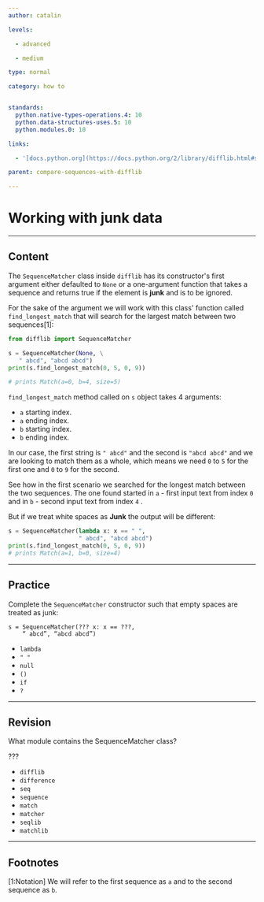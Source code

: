 ```yaml
---
author: catalin

levels:

  - advanced

  - medium

type: normal

category: how to


standards:
  python.native-types-operations.4: 10
  python.data-structures-uses.5: 10
  python.modules.0: 10

links:

  - '[docs.python.org](https://docs.python.org/2/library/difflib.html#sequencematcher-objects){website}'

parent: compare-sequences-with-difflib

---
```


# Working with junk data

---
## Content

The `SequenceMatcher` class inside `difflib` has its constructor's first argument either defaulted to `None` or a one-argument function that takes a sequence and returns true if the element is **junk** and is to be ignored.

For the sake of the argument we will work with this class' function called `find_longest_match` that will search for the largest match between two sequences[1]:
```python
from difflib import SequenceMatcher

s = SequenceMatcher(None, \
   " abcd", "abcd abcd")
print(s.find_longest_match(0, 5, 0, 9))

# prints Match(a=0, b=4, size=5)

```

`find_longest_match` method called on `s` object takes 4 arguments:
 - `a` starting index.
 - `a` ending index.
 - `b` starting index.
 - `b` ending index.

In our case, the first string is `" abcd"` and the second is `"abcd abcd"` and we are looking to match them as a whole, which means we need `0` to `5` for the first one and `0` to `9` for the second.

See how in the first scenario we searched for the longest match between the two sequences. The one found started in `a` - first input text from index `0 ` and in `b` - second input text from index `4` .


But if we treat white spaces as **Junk** the output will be different:
```python
s = SequenceMatcher(lambda x: x == " ",
                    " abcd", "abcd abcd")
print(s.find_longest_match(0, 5, 0, 9))
# prints Match(a=1, b=0, size=4)
```

---
## Practice

Complete the `SequenceMatcher`  constructor such that empty spaces are treated as junk:

```
s = SequenceMatcher(??? x: x == ???,
    “ abcd”, “abcd abcd”)
```


* `lambda`
* `" "`
* `null`
* `()`
* `if`
* `?`

---
## Revision

What module contains the SequenceMatcher class?

???


* `difflib`
* `difference`
* `seq`
* `sequence`
* `match`
* `matcher`
* `seqlib`
* `matchlib`

---
## Footnotes
[1:Notation]
We will refer to the first sequence as `a` and to the second sequence as `b`.
 
 

